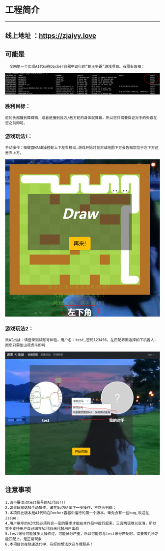 # 工程简介
**  **
## 线上地址 ：https://zjaiyy.love
## **可能是**
      全网第一个实现AI代码在Docker容器中运行的“蛇王争霸”游戏项目。有图有真相：
![img_3.png](img_3.png)
### 胜利目标：<br>
    蛇的头部撞到障碍物，或者是撞到我方/敌方蛇的身体就算输，所以您只需要保证对手的失误在您之前即可。
### 游戏玩法1：<br>
    手动操作：按键盘WASD操控蛇上下左右移动,游戏开始时在对战地图下方会告知您位于左下方还是右上方。
![img_2.png](img_2.png)
### 游戏玩法2：<br>
    派AI出战：请登录测试账号体验，用户名：test,密码123456，在匹配界面选择如下机器人，而您只需坐山观虎斗即可
![img_4.png](img_4.png)

## 注意事项
    1.请不要改动test账号的AI代码!!!
    2.如果玩家选择手动操作，请在5s内给出下一步操作，不然会判输；
    3.本项目此版本是AI代码在Docker容器中运行的第一个版本，难免会有一些bug,欢迎在issue；
    4.用户编写的AI代码必须符合一定的要求才能在本作品中运行起来，三言两语难以说清，所以暂不支持用户自己编写AI代码来代替用户出战
    5.test账号可能被多人操作过，可能掉分严重，所以可能您与test账号匹配时，需要等几秒才能匹配上，是正常现象
    6.本项目仍在快速迭代中，有好的想法欢迎与我联系！

    
    


